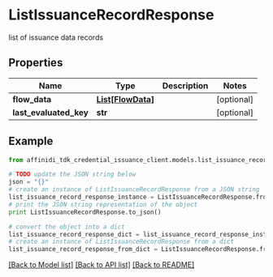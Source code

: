 # ListIssuanceRecordResponse

list of issuance data records

## Properties

| Name                   | Type                              | Description | Notes      |
| ---------------------- | --------------------------------- | ----------- | ---------- |
| **flow_data**          | [**List[FlowData]**](FlowData.md) |             | [optional] |
| **last_evaluated_key** | **str**                           |             | [optional] |

## Example

```python
from affinidi_tdk_credential_issuance_client.models.list_issuance_record_response import ListIssuanceRecordResponse

# TODO update the JSON string below
json = "{}"
# create an instance of ListIssuanceRecordResponse from a JSON string
list_issuance_record_response_instance = ListIssuanceRecordResponse.from_json(json)
# print the JSON string representation of the object
print ListIssuanceRecordResponse.to_json()

# convert the object into a dict
list_issuance_record_response_dict = list_issuance_record_response_instance.to_dict()
# create an instance of ListIssuanceRecordResponse from a dict
list_issuance_record_response_from_dict = ListIssuanceRecordResponse.from_dict(list_issuance_record_response_dict)
```

[[Back to Model list]](../README.md#documentation-for-models) [[Back to API list]](../README.md#documentation-for-api-endpoints) [[Back to README]](../README.md)
